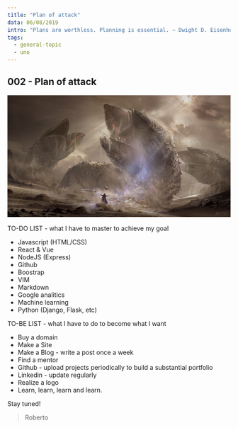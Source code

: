 ```yaml
---
title: "Plan of attack"
data: 06/08/2019
intro: "Plans are worthless. Planning is essential. ~ Dwight D. Eisenhower"
tags:
  - general-topic
  - uno
---
```


## 002 - Plan of attack

![dune](../002/dune.jpg)

TO-DO LIST - what I have to master to achieve my goal

- Javascript (HTML/CSS)
- React & Vue
- NodeJS (Express)
- Github
- Boostrap
- VIM
- Markdown
- Google analitics
- Machine learning
- Python (Django, Flask, etc)

TO-BE LIST - what I have to do to become what I want

- Buy a domain
- Make a Site
- Make a Blog - write a post once a week
- Find a mentor
- Github - upload projects periodically to build a substantial portfolio
- Linkedin - update regularly
- Realize a logo
- Learn, learn, learn and learn.

Stay tuned!

> Roberto
